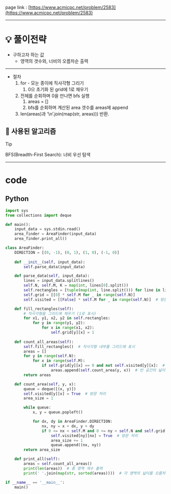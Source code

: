 page link : [https://www.acmicpc.net/problem/2583](https://www.acmicpc.net/problem/2583)

---

# 💡 풀이전략

- 구하고자 하는 값
    - 영역의 갯수와, 너비의 오름차순 출력

---

- 절차
    1. for - 모눈 종이에 직사각형 그리기
        1. 0으 초기화 된 grid에 1로 채우기
    2. 전체를 순회하며 0을 만나면 bfs 실행
        1. areas = []
        2. bfs를 순회하며 계산된 area 갯수를 areas에 append
    3. len(areas)과 ‘\n’.join(map(str, areas))) 반환.

## 🎨 사용된 알고리즘

> [!tip]
> BFS(Breadth-First Search): 너비 우선 탐색

---

# code

## Python

```python
import sys
from collections import deque

def main():
    input_data = sys.stdin.read()
    area_finder = AreaFinder(input_data)
    area_finder.print_all()

class AreaFinder:
    DIRECTION = [(0, -1), (0, 1), (1, 0), (-1, 0)]
    
    def __init__(self, input_data):
        self.parse_data(input_data)

    def parse_data(self, input_data):
        lines = input_data.splitlines()
        self.N, self.M, K = map(int, lines[0].split())
        self.rectangles = [tuple(map(int, line.split())) for line in lines[1:]]
        self.grid = [[0] * self.M for _ in range(self.N)]
        self.visited = [[False] * self.M for _ in range(self.N)]  # 방문 여부를 위한 배열 추가

    def fill_rectangles(self):
        # 직사각형을 그리드에 채우기 (1로 표시)
        for x1, y1, x2, y2 in self.rectangles:
            for y in range(y1, y2):
                for x in range(x1, x2):
                    self.grid[y][x] = 1
    
    def count_all_areas(self):
        self.fill_rectangles()  # 직사각형 내부를 그리드에 표시
        areas = []
        for y in range(self.N):
            for x in range(self.M):
                if self.grid[y][x] == 0 and not self.visited[y][x]:  # 아직 방문하지 않았고 빈 공간일 때
                    areas.append(self.count_area(y, x))  # 빈 공간의 넓이 계산
        return areas

    def count_area(self, y, x):
        queue = deque([(x, y)])
        self.visited[y][x] = True  # 방문 처리
        area_size = 1

        while queue:
            x, y = queue.popleft()

            for dx, dy in AreaFinder.DIRECTION:
                nx, ny = x + dx, y + dy
                if 0 <= nx < self.M and 0 <= ny < self.N and self.grid[ny][nx] == 0 and not self.visited[ny][nx]:
                    self.visited[ny][nx] = True  # 방문 처리
                    area_size += 1
                    queue.append((nx, ny))
        return area_size

    def print_all(self):
        areas = self.count_all_areas()
        print(len(areas))  # 총 영역 개수 출력
        print(' '.join(map(str, sorted(areas))))  # 각 영역의 넓이를 오름차순으로 출력

if __name__ == '__main__':
    main()
```
